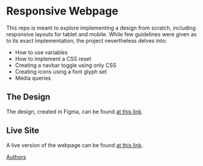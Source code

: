 # Responsive Webpage

This repo is meant to explore implementing a design from scratch, including responsive layouts for tablet and mobile. While few guidelines were given as to its exact implementation, the project nevertheless delves into:
  - How to use variables
  - How to implement a CSS reset
  - Creating a navbar toggle using only CSS
  - Creating icons using a font glyph set
  - Media queries

## The Design

The design, created in Figma, can be found [at this link](https://www.figma.com/design/FfnVADRC9xgI3yiZliTBYZ/Holberton-School---Headphone-company?node-id=0-1&node-type=canvas&t=jjHwIbGXOjGvtVRj-0).

## Live Site

A live version of the webpage can be found [at this link](https://elibrank.github.io/atlas-headphones/).


[Authors](atlas-headphones/AUTHORS)
